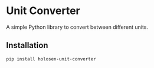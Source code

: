 # Unit Converter

A simple Python library to convert between different units.

## Installation

```bash
pip install holosen-unit-converter